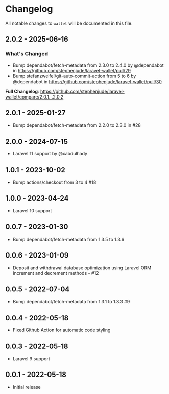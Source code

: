 # Changelog

All notable changes to `wallet` will be documented in this file.

## 2.0.2 - 2025-06-16

### What's Changed

* Bump dependabot/fetch-metadata from 2.3.0 to 2.4.0 by @dependabot in https://github.com/stephenjude/laravel-wallet/pull/29
* Bump stefanzweifel/git-auto-commit-action from 5 to 6 by @dependabot in https://github.com/stephenjude/laravel-wallet/pull/30

**Full Changelog**: https://github.com/stephenjude/laravel-wallet/compare/2.0.1...2.0.2

## 2.0.1 - 2025-01-27

- Bump dependabot/fetch-metadata from 2.2.0 to 2.3.0 in #28

## 2.0.0 - 2024-07-15

- Laravel 11 support by @xabdulhady

## 1.0.1 - 2023-10-02

- Bump actions/checkout from 3 to 4 #18

## 1.0.0 - 2023-04-24

- Laravel 10 support

## 0.0.7 - 2023-01-30

- Bump dependabot/fetch-metadata from 1.3.5 to 1.3.6

## 0.0.6 - 2023-01-09

- Deposit and withdrawal database optimization using Laravel ORM increment and decrement methods - #12

## 0.0.5 - 2022-07-04

- Bump dependabot/fetch-metadata from 1.3.1 to 1.3.3 #9

## 0.0.4 - 2022-05-18

- Fixed Github Action for automatic code styling

## 0.0.3 - 2022-05-18

- Laravel 9 support

## 0.0.1 - 2022-05-18

- Initial release
